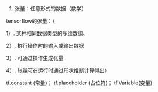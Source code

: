 1. 张量：任意形式的数据（数学）

tensorflow的张量：（

1）. 某种相同数据类型的多维数组、

2）. 执行操作时的输入或输出数据

3）. 可通过操作生成张量

4）. 张量可在运行时通过形状推断计算得出）

tf.constant (常量)； tf.placeholder (占位符)； tf.Variable(变量)







